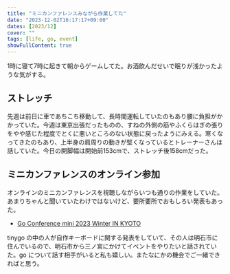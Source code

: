 ```yaml
---
title: "ミニカンファレンスみながら作業してた"
date: "2023-12-02T16:17:17+09:00"
dates: [2023/12]
cover: ""
tags: [life, go, event]
showFullContent: true
---
```


1時に寝て7時に起きて朝からゲームしてた。お酒飲んだせいで眠りが浅かったような気がする。

## ストレッチ

先週は前日に車であちこち移動して、長時間運転していたのもあり腰に負担がかかっていた。今週は東京出張だったものの、すねの外側の筋やふくらはぎの張りをやや感じた程度でとくに悪いところのない状態に戻ったようにみえる。寒くなってきたのもあり、上半身の肩周りの動きが堅くなっているとトレーナーさんは話していた。今日の開脚幅は開始前153cmで、ストレッチ後158cmだった。

## ミニカンファレンスのオンライン参加

オンラインのミニカンファレンスを視聴しながらいつも通りの作業をしていた。あまりちゃんと聞いていたわけではないけど、要所要所でおもしろい発表もあった。

* [Go Conference mini 2023 Winter IN KYOTO](https://kyotogo.connpass.com/event/285351/)

tinygo の中の人が自作キーボードに関する発表をしていて、その人は明石市に住んでいるので、明石市から三ノ宮にかけてイベントをやりたいと話されていた。go について話す相手がいると私も嬉しい。またなにかの機会でご一緒できればと思う。
